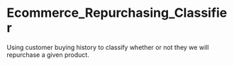 # Ecommerce_Repurchasing_Classifier
Using customer buying history to classify whether or not they we will repurchase a given product.

